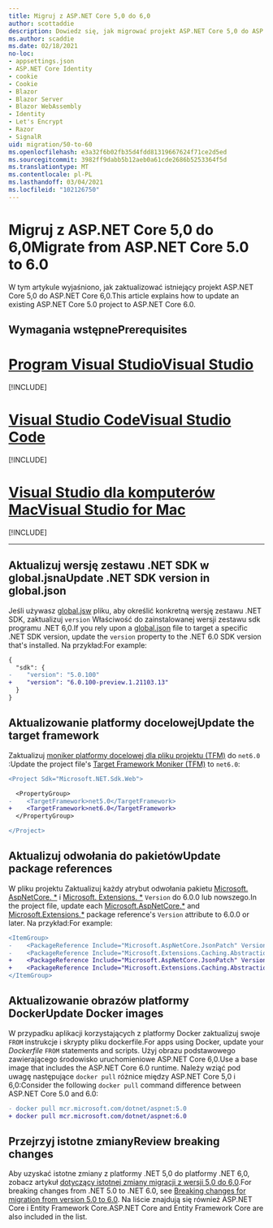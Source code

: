 ```yaml
---
title: Migruj z ASP.NET Core 5,0 do 6,0
author: scottaddie
description: Dowiedz się, jak migrować projekt ASP.NET Core 5,0 do ASP.NET Core 6,0.
ms.author: scaddie
ms.date: 02/18/2021
no-loc:
- appsettings.json
- ASP.NET Core Identity
- cookie
- Cookie
- Blazor
- Blazor Server
- Blazor WebAssembly
- Identity
- Let's Encrypt
- Razor
- SignalR
uid: migration/50-to-60
ms.openlocfilehash: e3a32f6b02fb35d4fdd81319667624f71ce2d5ed
ms.sourcegitcommit: 3982ff9dabb5b12aeb0a61cde2686b5253364f5d
ms.translationtype: MT
ms.contentlocale: pl-PL
ms.lasthandoff: 03/04/2021
ms.locfileid: "102126750"
---
```

# <a name="migrate-from-aspnet-core-50-to-60"></a><span data-ttu-id="f6c5f-103">Migruj z ASP.NET Core 5,0 do 6,0</span><span class="sxs-lookup"><span data-stu-id="f6c5f-103">Migrate from ASP.NET Core 5.0 to 6.0</span></span>

<span data-ttu-id="f6c5f-104">W tym artykule wyjaśniono, jak zaktualizować istniejący projekt ASP.NET Core 5,0 do ASP.NET Core 6,0.</span><span class="sxs-lookup"><span data-stu-id="f6c5f-104">This article explains how to update an existing ASP.NET Core 5.0 project to ASP.NET Core 6.0.</span></span>

## <a name="prerequisites"></a><span data-ttu-id="f6c5f-105">Wymagania wstępne</span><span class="sxs-lookup"><span data-stu-id="f6c5f-105">Prerequisites</span></span>

# <a name="visual-studio"></a>[<span data-ttu-id="f6c5f-106">Program Visual Studio</span><span class="sxs-lookup"><span data-stu-id="f6c5f-106">Visual Studio</span></span>](#tab/visual-studio)

[!INCLUDE[](~/includes/net-prereqs-vs-6.0.md)]

# <a name="visual-studio-code"></a>[<span data-ttu-id="f6c5f-107">Visual Studio Code</span><span class="sxs-lookup"><span data-stu-id="f6c5f-107">Visual Studio Code</span></span>](#tab/visual-studio-code)

[!INCLUDE[](~/includes/net-prereqs-vsc-6.0.md)]

# <a name="visual-studio-for-mac"></a>[<span data-ttu-id="f6c5f-108">Visual Studio dla komputerów Mac</span><span class="sxs-lookup"><span data-stu-id="f6c5f-108">Visual Studio for Mac</span></span>](#tab/visual-studio-mac)

[!INCLUDE[](~/includes/net-prereqs-mac-6.0.md)]

---

## <a name="update-net-sdk-version-in-globaljson"></a><span data-ttu-id="f6c5f-109">Aktualizuj wersję zestawu .NET SDK w global.jsna</span><span class="sxs-lookup"><span data-stu-id="f6c5f-109">Update .NET SDK version in global.json</span></span>

<span data-ttu-id="f6c5f-110">Jeśli używasz [global.jsw](/dotnet/core/tools/global-json) pliku, aby określić konkretną wersję zestawu .NET SDK, zaktualizuj `version` Właściwość do zainstalowanej wersji zestawu sdk programu .NET 6,0.</span><span class="sxs-lookup"><span data-stu-id="f6c5f-110">If you rely upon a [global.json](/dotnet/core/tools/global-json) file to target a specific .NET SDK version, update the `version` property to the .NET 6.0 SDK version that's installed.</span></span> <span data-ttu-id="f6c5f-111">Na przykład:</span><span class="sxs-lookup"><span data-stu-id="f6c5f-111">For example:</span></span>

```diff
{
  "sdk": {
-    "version": "5.0.100"
+    "version": "6.0.100-preview.1.21103.13"
  }
}
```

## <a name="update-the-target-framework"></a><span data-ttu-id="f6c5f-112">Aktualizowanie platformy docelowej</span><span class="sxs-lookup"><span data-stu-id="f6c5f-112">Update the target framework</span></span>

<span data-ttu-id="f6c5f-113">Zaktualizuj [moniker platformy docelowej dla pliku projektu (TFM)](/dotnet/standard/frameworks) do `net6.0` :</span><span class="sxs-lookup"><span data-stu-id="f6c5f-113">Update the project file's [Target Framework Moniker (TFM)](/dotnet/standard/frameworks) to `net6.0`:</span></span>

```diff
<Project Sdk="Microsoft.NET.Sdk.Web">

  <PropertyGroup>
-    <TargetFramework>net5.0</TargetFramework>
+    <TargetFramework>net6.0</TargetFramework>
  </PropertyGroup>

</Project>
```

## <a name="update-package-references"></a><span data-ttu-id="f6c5f-114">Aktualizuj odwołania do pakietów</span><span class="sxs-lookup"><span data-stu-id="f6c5f-114">Update package references</span></span>

<span data-ttu-id="f6c5f-115">W pliku projektu Zaktualizuj każdy atrybut odwołania pakietu [Microsoft. AspNetCore. \*](https://www.nuget.org/packages?q=Microsoft.AspNetCore.*) i [Microsoft. Extensions. \*](https://www.nuget.org/packages?q=Microsoft.Extensions.*) `Version` do 6.0.0 lub nowszego.</span><span class="sxs-lookup"><span data-stu-id="f6c5f-115">In the project file, update each [Microsoft.AspNetCore.\*](https://www.nuget.org/packages?q=Microsoft.AspNetCore.*) and [Microsoft.Extensions.\*](https://www.nuget.org/packages?q=Microsoft.Extensions.*) package reference's `Version` attribute to 6.0.0 or later.</span></span> <span data-ttu-id="f6c5f-116">Na przykład:</span><span class="sxs-lookup"><span data-stu-id="f6c5f-116">For example:</span></span>

```diff
<ItemGroup>
-    <PackageReference Include="Microsoft.AspNetCore.JsonPatch" Version="5.0.3" />
-    <PackageReference Include="Microsoft.Extensions.Caching.Abstractions" Version="5.0.0" />
+    <PackageReference Include="Microsoft.AspNetCore.JsonPatch" Version="6.0.0-preview.1.*" />
+    <PackageReference Include="Microsoft.Extensions.Caching.Abstractions" Version="6.0.0-preview.1.*" />
</ItemGroup>
```

## <a name="update-docker-images"></a><span data-ttu-id="f6c5f-117">Aktualizowanie obrazów platformy Docker</span><span class="sxs-lookup"><span data-stu-id="f6c5f-117">Update Docker images</span></span>

<span data-ttu-id="f6c5f-118">W przypadku aplikacji korzystających z platformy Docker zaktualizuj swoje  `FROM` instrukcje i skrypty pliku dockerfile.</span><span class="sxs-lookup"><span data-stu-id="f6c5f-118">For apps using Docker, update your *Dockerfile* `FROM` statements and scripts.</span></span> <span data-ttu-id="f6c5f-119">Użyj obrazu podstawowego zawierającego środowisko uruchomieniowe ASP.NET Core 6,0.</span><span class="sxs-lookup"><span data-stu-id="f6c5f-119">Use a base image that includes the ASP.NET Core 6.0 runtime.</span></span> <span data-ttu-id="f6c5f-120">Należy wziąć pod uwagę następujące `docker pull` różnice między ASP.NET Core 5,0 i 6,0:</span><span class="sxs-lookup"><span data-stu-id="f6c5f-120">Consider the following `docker pull` command difference between ASP.NET Core 5.0 and 6.0:</span></span>

```diff
- docker pull mcr.microsoft.com/dotnet/aspnet:5.0
+ docker pull mcr.microsoft.com/dotnet/aspnet:6.0
```

## <a name="review-breaking-changes"></a><span data-ttu-id="f6c5f-121">Przejrzyj istotne zmiany</span><span class="sxs-lookup"><span data-stu-id="f6c5f-121">Review breaking changes</span></span>

<span data-ttu-id="f6c5f-122">Aby uzyskać istotne zmiany z platformy .NET 5,0 do platformy .NET 6,0, zobacz artykuł [dotyczący istotnej zmiany migracji z wersji 5,0 do 6,0](/dotnet/core/compatibility/6.0).</span><span class="sxs-lookup"><span data-stu-id="f6c5f-122">For breaking changes from .NET 5.0 to .NET 6.0, see [Breaking changes for migration from version 5.0 to 6.0](/dotnet/core/compatibility/6.0).</span></span> <span data-ttu-id="f6c5f-123">Na liście znajdują się również ASP.NET Core i Entity Framework Core.</span><span class="sxs-lookup"><span data-stu-id="f6c5f-123">ASP.NET Core and Entity Framework Core are also included in the list.</span></span>
